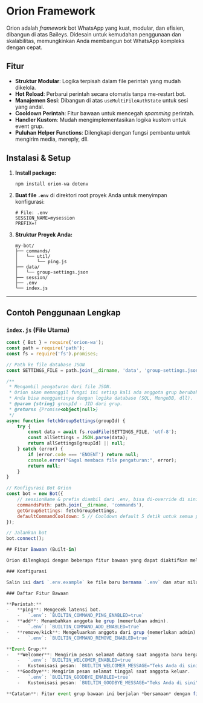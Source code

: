 # Orion Framework

Orion adalah *framework* bot WhatsApp yang kuat, modular, dan efisien, dibangun di atas Baileys. Didesain untuk kemudahan penggunaan dan skalabilitas, memungkinkan Anda membangun bot WhatsApp kompleks dengan cepat.

## Fitur

-   **Struktur Modular**: Logika terpisah dalam file perintah yang mudah dikelola.
-   **Hot Reload**: Perbarui perintah secara otomatis tanpa me-restart bot.
-   **Manajemen Sesi**: Dibangun di atas `useMultiFileAuthState` untuk sesi yang andal.
-   **Cooldown Perintah**: Fitur bawaan untuk mencegah *spamming* perintah.
-   **Handler Kustom**: Mudah mengimplementasikan logika kustom untuk event grup.
-   **Puluhan Helper Functions**: Dilengkapi dengan fungsi pembantu untuk mengirim media, mereply, dll.

## Instalasi & Setup

1.  **Install package:**
    ```bash
    npm install orion-wa dotenv
    ```

2.  **Buat file `.env`** di direktori root proyek Anda untuk menyimpan konfigurasi:
    ```env
    # File: .env
    SESSION_NAME=mysession
    PREFIX=!
    ```

3.  **Struktur Proyek Anda:**
    ```
    my-bot/
    ├── commands/
    │   └── util/
    │       └── ping.js
    ├── data/
    │   └── group-settings.json
    ├── session/
    ├── .env
    └── index.js
    ```

---

## Contoh Penggunaan Lengkap

### `index.js` (File Utama)

```javascript
const { Bot } = require('orion-wa');
const path = require('path');
const fs = require('fs').promises;

// Path ke file database JSON
const SETTINGS_FILE = path.join(__dirname, 'data', 'group-settings.json');

/**
 * Mengambil pengaturan dari file JSON.
 * Orion akan memanggil fungsi ini setiap kali ada anggota grup berubah.
 * Anda bisa menggantinya dengan logika database (SQL, MongoDB, dll).
 * @param {string} groupId - JID dari grup.
 * @returns {Promise<object|null>}
 */
async function fetchGroupSettings(groupId) {
    try {
        const data = await fs.readFile(SETTINGS_FILE, 'utf-8');
        const allSettings = JSON.parse(data);
        return allSettings[groupId] || null;
    } catch (error) {
        if (error.code === 'ENOENT') return null;
        console.error("Gagal membaca file pengaturan:", error);
        return null;
    }
}

// Konfigurasi Bot Orion
const bot = new Bot({
    // sessionName & prefix diambil dari .env, bisa di-override di sini
    commandsPath: path.join(__dirname, 'commands'),
    getGroupSettings: fetchGroupSettings,
    defaultCommandCooldown: 5 // Cooldown default 5 detik untuk semua perintah
});

// Jalankan bot
bot.connect();

## Fitur Bawaan (Built-in)

Orion dilengkapi dengan beberapa fitur bawaan yang dapat diaktifkan melalui file `.env`. Ini memungkinkan Anda untuk memiliki fungsionalitas dasar tanpa perlu membuat perintah dari nol.

### Konfigurasi

Salin isi dari `.env.example` ke file baru bernama `.env` dan atur nilainya ke `true` untuk fitur yang ingin Anda aktifkan.

### Daftar Fitur Bawaan

**Perintah:**
-   **ping**: Mengecek latensi bot.
    -   `.env`: `BUILTIN_COMMAND_PING_ENABLED=true`
-   **add**: Menambahkan anggota ke grup (memerlukan admin).
    -   `.env`: `BUILTIN_COMMAND_ADD_ENABLED=true`
-   **remove/kick**: Mengeluarkan anggota dari grup (memerlukan admin).
    -   `.env`: `BUILTIN_COMMAND_REMOVE_ENABLED=true`

**Event Grup:**
-   **Welcomer**: Mengirim pesan selamat datang saat anggota baru bergabung.
    -   `.env`: `BUILTIN_WELCOMER_ENABLED=true`
    -   Kustomisasi pesan: `BUILTIN_WELCOMER_MESSAGE="Teks Anda di sini"`
-   **Goodbye**: Mengirim pesan selamat tinggal saat anggota keluar.
    -   `.env`: `BUILTIN_GOODBYE_ENABLED=true`
    -   Kustomisasi pesan: `BUILTIN_GOODBYE_MESSAGE="Teks Anda di sini"`

**Catatan**: Fitur event grup bawaan ini berjalan *bersamaan* dengan fitur `getGroupSettings` kustom Anda. Anda bisa menggunakan keduanya atau salah satunya.